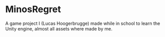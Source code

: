 # MinosRegret

A game project I (Lucas Hoogerbrugge) made while in school to learn the Unity engine, almost all assets where made by me.
